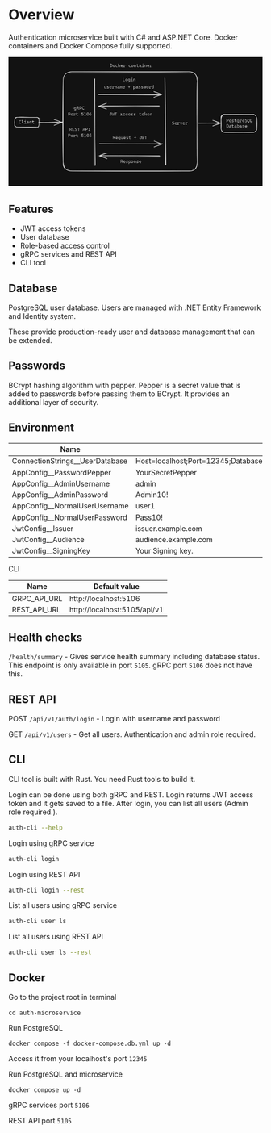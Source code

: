 # Overview

Authentication microservice built with C# and ASP.NET Core. Docker containers and Docker Compose fully supported.

![Schema auth-microservice](docs/schema.JPG)

## Features

- JWT access tokens
- User database
- Role-based access control
- gRPC services and REST API
- CLI tool

## Database

PostgreSQL user database. Users are managed with .NET Entity Framework and Identity system.

These provide production-ready user and database management that can be extended.

## Passwords

BCrypt hashing algorithm with pepper. Pepper is a secret value that is added to passwords before passing them to BCrypt. It provides an additional layer of security.

## Environment

| Name                            | Default value                                                 |
|---------------------------------|---------------------------------------------------------------|
| ConnectionStrings__UserDatabase | Host=localhost;Port=12345;Database=userdb;Username=userdb_user;Password=userdb_pass                                                                              |
| AppConfig__PasswordPepper       | YourSecretPepper                                              |
| AppConfig__AdminUsername        | admin                                                         |
| AppConfig__AdminPassword        | Admin10!                                                      |
| AppConfig__NormalUserUsername   | user1                                                         |
| AppConfig__NormalUserPassword   | Pass10!                                                       |
| JwtConfig__Issuer               | issuer.example.com                                            |
| JwtConfig__Audience             | audience.example.com                                          |
| JwtConfig__SigningKey           | Your Signing key.                                             |

CLI

| Name                            | Default value                                                 |
|---------------------------------|---------------------------------------------------------------|
| GRPC_API_URL                    | http://localhost:5106                                         |
| REST_API_URL                    | http://localhost:5105/api/v1                                  |

## Health checks

`/health/summary` - Gives service health summary including database status. This endpoint is only available in port `5105`. gRPC port `5106` does not have this.

## REST API

POST `/api/v1/auth/login` - Login with username and password

GET `/api/v1/users` - Get all users. Authentication and admin role required.

## CLI

CLI tool is built with Rust. You need Rust tools to build it.

Login can be done using both gRPC and REST. Login returns JWT access token and it gets saved to a file. After login, you can list all users (Admin role required.).

```bash
auth-cli --help
```

Login using gRPC service
```bash
auth-cli login
```

Login using REST API
```bash
auth-cli login --rest
```

List all users using gRPC service
```bash
auth-cli user ls
```

List all users using REST API
```bash
auth-cli user ls --rest
```

## Docker

Go to the project root in terminal
```
cd auth-microservice
```

Run PostgreSQL
```
docker compose -f docker-compose.db.yml up -d
```
Access it from your localhost's port `12345`

Run PostgreSQL and microservice
```
docker compose up -d
```
gRPC services port `5106`

REST API port `5105`
